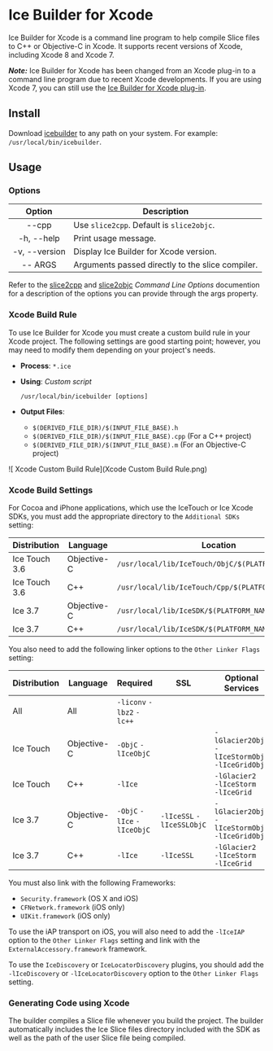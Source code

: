 # Ice Builder for Xcode

Ice Builder for Xcode is a command line program to help compile Slice files to C++ or Objective-C in Xcode. It supports
recent versions of Xcode, including Xcode 8 and Xcode 7.

___Note:___ Ice Builder for Xcode has been changed from an Xcode plug-in to a command line program due to recent
Xcode developments. If you are using Xcode 7, you can still use the [Ice Builder for Xcode plug-in][1].

## Install

Download [icebuilder](icebuilder) to any path on your system. For example: `/usr/local/bin/icebuilder`.

## Usage

### Options

| Option        | Description                                     |
| :-----------: | ----------------------------------------------- |
| --cpp         | Use `slice2cpp`. Default is `slice2objc`.       |
| -h, --help    | Print usage message.                            |
| -v, --version | Display Ice Builder for Xcode version.          |
| -- ARGS       | Arguments passed directly to the slice compiler.|

Refer to the [slice2cpp][2] and [slice2objc][3] _Command Line Options_ documention for a description of the options you can
provide through the args property.

### Xcode Build Rule

To use Ice Builder for Xcode you must create a custom build rule in your Xcode project. The following settings are
good starting point; however, you may need to modify them depending on your project's needs.

* __Process__: `*.ice`
* __Using__: _Custom script_

    ```
    /usr/local/bin/icebuilder [options]
    ```
* __Output Files__:
    * `$(DERIVED_FILE_DIR)/$(INPUT_FILE_BASE).h`
    * `$(DERIVED_FILE_DIR)/$(INPUT_FILE_BASE).cpp` (For a C++ project)
    * `$(DERIVED_FILE_DIR)/$(INPUT_FILE_BASE).m` (For an Objective-C project)

![ Xcode Custom Build Rule](Xcode Custom Build Rule.png)

### Xcode Build Settings

For Cocoa and iPhone applications, which use the IceTouch or Ice Xcode SDKs, you
must add the appropriate directory to the `Additional SDKs` setting:

| Distribution  | Language          | Location                                                           |
| ------------- | ----------------- | ------------------------------------------------------------------ |
| Ice Touch 3.6 | Objective-C   | `/usr/local/lib/IceTouch/ObjC/$(PLATFORM_NAME).sdk`                |
| Ice Touch 3.6 | C++           | `/usr/local/lib/IceTouch/Cpp/$(PLATFORM_NAME).sdk`                 |
| Ice 3.7       | Objective-C   | `/usr/local/lib/IceSDK/$(PLATFORM_NAME).sdk`                       |
| Ice 3.7       | C++           | `/usr/local/lib/IceSDK/$(PLATFORM_NAME).sdk`                       |

You also need to add the following linker options to the `Other Linker Flags` setting:

| Distribution | Language    | Required                    | SSL                       | Optional Services                                       |
| ------------ | --------    | --------                    | ---                       |-----------------                                        |
| All          | All         | `-liconv` `-lbz2` `-lc++`   |                           |                                                         |
| Ice Touch    | Objective-C | `-ObjC` `-lIceObjC`         |                           | `-lGlacier2ObjC`<br>`-lIceStormObjC`<br>`-lIceGridObjC` |
| Ice Touch    | C++         | `-lIce`                     |                           | `-lGlacier2`<br>`-lIceStorm`<br>`-lIceGrid`             |
| Ice 3.7   | Objective-C | `-ObjC` `-lIce` `-lIceObjC` | `-lIceSSL` `-lIceSSLObjC` | `-lGlacier2ObjC`<br>`-lIceStormObjC`<br>`-lIceGridObjC` |
| Ice 3.7   | C++         | `-lIce`                     | `-lIceSSL`                | `-lGlacier2`<br>`-lIceStorm`<br>`-lIceGrid`             |


<!-- * __All Distributions and Languages__
    * `-liconv`, `-lbz2`, and `-lc++`
* __Ice Touch C++ SDK__
    * `-lIce`
    * Services: `-lGlacier2`, `-lIceStorm`, `-lIceGrid`
* __Ice Touch Objective-C SDK__
    * `-lIceObjC` and `-ObjC`
    * Services: `-lGlacier2ObjC`, `-lIceStormObjC`, `-lIceGridObjC`
* __Ice >= 3.7 C++ SDK__
    * `-lIce` and `-lIceSSL`
    * Services: `-lGlacier2`, `-lIceStorm`, `-lIceGrid`
* __Ice >= 3.7 Objective-C SDK__
    * `-lIce`, `-lIceObjC`,  `-lIceSSL`, `-lIceSSLObjC`, and `-ObjC`
    * Services: `-lGlacier2ObjC`, `-lIceStormObjC`, `-lIceGridObjC` -->


You must also link with the following Frameworks:
* `Security.framework` (OS X and iOS)
* `CFNetwork.framework` (iOS only)
* `UIKit.framework` (iOS only)

To use the iAP transport on iOS, you will also need to add the `-lIceIAP` option
to the `Other Linker Flags` setting and link with the `ExternalAccessory.framework` framework.

To use the `IceDiscovery` or `IceLocatorDiscovery` plugins, you should add the `-lIceDiscovery` or `-lIceLocatorDiscovery` option to the `Other Linker Flags` setting.

### Generating Code using Xcode

The builder compiles a Slice file whenever you build the project. The builder automatically includes the Ice Slice files
directory included with the SDK as well as the path of the user Slice file being compiled.

[1]: https://github.com/zeroc-ice/ice-builder-xcode/tree/xcode7-plugin
[2]: https://doc.zeroc.com/display/Ice/slice2cpp+Command-Line+Options
[3]: https://doc.zeroc.com/display/Ice/slice2objc+Command-Line+Options
